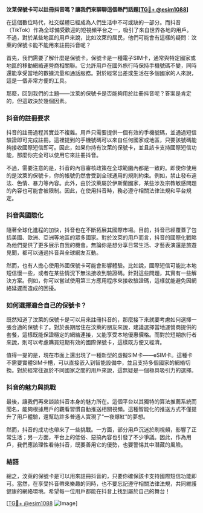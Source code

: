 **汶莱保號卡可以註冊抖音嗎？讓我們來聊聊這個熱門話題[[TG💪+ @esim1088](https://t.me/s/esim1088)]**

在這個數位時代，社交媒體已經成為人們生活中不可或缺的一部分。而抖音（TikTok）作為全球備受歡迎的短視頻平台之一，吸引了來自世界各地的用戶。不過，對於某些地區的用戶來說，比如汶萊的居民，他們可能會有這樣的疑問：汶萊的保號卡能不能用來註冊抖音呢？

首先，我們需要了解什麼是保號卡。保號卡是一種電子SIM卡，通常與特定國家或地區的移動網絡運營商相關聯。它允許用戶在國外旅行時保持手機號碼不變，同時還能享受當地的數據流量和通話服務。對於經常出差或生活在多個國家的人來說，這是一個非常方便的工具。

那麼，回到我們的主題——汶萊的保號卡是否能夠用於註冊抖音呢？答案是肯定的，但這取決於幾個因素。

### 抖音的註冊要求

抖音的註冊過程其實並不複雜。用戶只需要提供一個有效的手機號碼，並通過短信驗證即可完成註冊。這裡提到的手機號碼可以來自任何國家或地區，只要該號碼能夠接收國際短信即可。因此，如果你持有汶萊的保號卡，並且該卡支持國際短信功能，那麼你完全可以使用它來註冊抖音。

不過，需要注意的是，抖音的內容審核政策在全球範圍內都是一致的。即使你使用的是汶萊的保號卡，你的帳號仍然會受到全球通用的規則約束。例如，禁止發布違法、色情、暴力等內容。此外，由於汶萊屬於伊斯蘭國家，某些涉及宗教敏感問題的內容也可能會被限制。因此，在使用抖音時，務必遵守相關法律法規和平台規定。

### 抖音與國際化

隨著全球化進程的加快，抖音也在不斷拓展其國際市場。目前，抖音已經覆蓋了包括美國、歐洲、亞洲等地區的眾多國家。對於汶萊的用戶而言，抖音的國際化戰略為他們提供了更多展示自我的機會。無論你是想分享日常生活、才藝表演還是旅遊見聞，都可以通過抖音與全球網友互動。

然而，也有人擔心使用外國保號卡可能會影響體驗。比如說，國際短信可能比本地短信慢一些，或者在某些情況下無法接收到驗證碼。針對這些問題，其實有一些解決方案。例如，你可以嘗試使用第三方應用程序來接收驗證碼，這樣就能避免因網絡延遲而造成的困擾。

### 如何選擇適合自己的保號卡？

既然知道了汶萊的保號卡是可以用來註冊抖音的，那麼接下來就要考慮如何選擇一張合適的保號卡了。對於長期居住在汶萊的朋友來說，建議選擇當地運營商提供的套餐，這樣既能保證穩定的網絡連接，又能享受本地優惠價格。而對於短期旅行者來說，則可以考慮購買短期有效的國際保號卡，這樣既方便又經濟。

值得一提的是，現在市面上還出現了一種新型的虛擬SIM卡——eSIM卡。這種卡不需要實體SIM卡槽，可以直接嵌入到智能設備中，並且支持多個國家的網絡切換。對於經常往返於不同國家之間的用戶來說，這無疑是一個極具吸引力的選擇。

### 抖音的魅力與挑戰

最後，讓我們再來談談抖音本身的魅力所在。這個平台以其獨特的算法推薦系統而聞名，能夠根據用戶的觀看習慣自動推送相關視頻。這種智能化的推送方式不僅提升了用戶體驗，還幫助許多普通人實現了“一夜爆紅”的夢想。

然而，抖音的成功也帶來了一些挑戰。一方面，部分用戶沉迷於刷視頻，影響了正常生活；另一方面，平台上的低俗、惡搞內容也引發了不少爭議。因此，作為用戶，我們應該理性看待抖音，既要善用它的優勢，也要警惕其中潛藏的風險。

### 結語

總之，汶萊的保號卡是可以用來註冊抖音的，只要你確保該卡支持國際短信功能即可。當然，在享受抖音帶來樂趣的同時，也不要忘記遵守相關法律法規，共同維護健康的網絡環境。希望每一位用戶都能在抖音上找到屬於自己的舞台！

[[TG💪+ @esim1088](https://t.me/s/esim1088) ![Image](https://i.postimg.cc/4NQfJmqS/Snipaste-2025-05-13-00-14-12.png)]